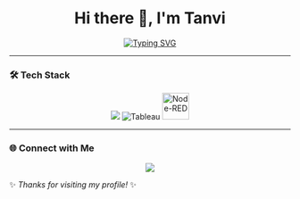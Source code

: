 <!-- Profile README -->

<h1 align="center">Hi there 👋, I'm Tanvi</h1>

<p align="center">
  <a href="https://git.io/typing-svg">
    <img src="https://readme-typing-svg.herokuapp.com?font=Fira+Code&size=24&duration=3000&pause=1000&color=F75C7E&center=true&vCenter=true&width=600&lines=Full+Stack+Developer;Always+Learning+%F0%9F%92%AA" alt="Typing SVG" />
  </a>
</p>

---

### 🛠️ Tech Stack
<p align="center">
  <img src="https://skillicons.dev/icons?i=java,javascript,typescript,react,html,css,github,mongodb,nodejs,express,nextjs" />
  <img src="https://img.icons8.com/color/48/000000/tableau-software.png" alt="Tableau" />
  <img src="https://nodered.org/about/resources/media/node-red-hexagon.png" alt="Node-RED" width="48" height="48"/>
</p>

---




### 🌐 Connect with Me
<p align="center">
  <a href="https://www.linkedin.com/in/https://www.linkedin.com/in/tanvi-kokitkar-500bb3242/" target="_blank">
    <img src="https://img.shields.io/badge/-LinkedIn-%230077B5?style=for-the-badge&logo=linkedin&logoColor=white"/>
  </a>
</p>

✨ _Thanks for visiting my profile!_ ✨
